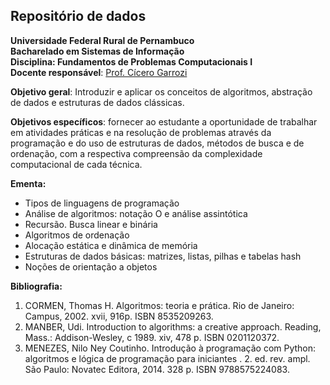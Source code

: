 ## Repositório de dados

**Universidade Federal Rural de Pernambuco** <br>
**Bacharelado em Sistemas de Informação** <br>
**Disciplina: Fundamentos de Problemas Computacionais I** <br>
**Docente responsável**: [Prof. Cícero Garrozi](http://lattes.cnpq.br/0488054917286587)  <br>

**Objetivo geral**: Introduzir e aplicar os conceitos de algoritmos, abstração de dados e estruturas de dados clássicas. <br>

**Objetivos específicos**: fornecer ao estudante a oportunidade de trabalhar em atividades práticas e na resolução de problemas através da programação e do uso de estruturas de dados, métodos de busca e de ordenação, com a respectiva compreensão da complexidade computacional de cada técnica. <br>

**Ementa:** <br>
- Tipos de linguagens de programação
- Análise de algoritmos: notação O e análise assintótica
- Recursão. Busca linear e binária
- Algoritmos de ordenação
- Alocação estática e dinâmica de memória
- Estruturas de dados básicas: matrizes, listas, pilhas e tabelas hash
- Noções de orientação a objetos

**Bibliografia:**
1. CORMEN, Thomas H. Algoritmos: teoria e prática. Rio de Janeiro: Campus, 2002. xvii, 916p. ISBN 8535209263.
2. MANBER, Udi. Introduction to algorithms: a creative approach. Reading, Mass.: Addison-Wesley, c 1989. xiv, 478 p. ISBN 0201120372.
3. MENEZES, Nilo Ney Coutinho. Introdução à programação com Python: algoritmos e lógica de programação para iniciantes . 2. ed. rev. ampl. São Paulo: Novatec Editora, 2014. 328 p. ISBN 9788575224083.
